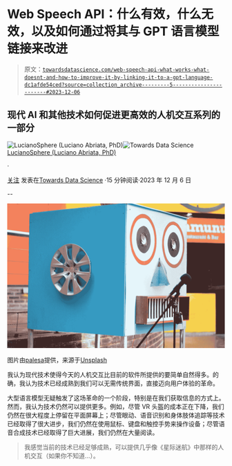 # Web Speech API：什么有效，什么无效，以及如何通过将其与 GPT 语言模型链接来改进

> 原文：[`towardsdatascience.com/web-speech-api-what-works-what-doesnt-and-how-to-improve-it-by-linking-it-to-a-gpt-language-dc1afde54ced?source=collection_archive---------5-----------------------#2023-12-06`](https://towardsdatascience.com/web-speech-api-what-works-what-doesnt-and-how-to-improve-it-by-linking-it-to-a-gpt-language-dc1afde54ced?source=collection_archive---------5-----------------------#2023-12-06)

## 现代 AI 和其他技术如何促进更高效的人机交互系列的一部分

[](https://lucianosphere.medium.com/?source=post_page-----dc1afde54ced--------------------------------)![LucianoSphere (Luciano Abriata, PhD)](https://lucianosphere.medium.com/?source=post_page-----dc1afde54ced--------------------------------)[](https://towardsdatascience.com/?source=post_page-----dc1afde54ced--------------------------------)![Towards Data Science](https://towardsdatascience.com/?source=post_page-----dc1afde54ced--------------------------------) [LucianoSphere (Luciano Abriata, PhD)](https://lucianosphere.medium.com/?source=post_page-----dc1afde54ced--------------------------------)

·

[关注](https://medium.com/m/signin?actionUrl=https%3A%2F%2Fmedium.com%2F_%2Fsubscribe%2Fuser%2Fd28939b5ab78&operation=register&redirect=https%3A%2F%2Ftowardsdatascience.com%2Fweb-speech-api-what-works-what-doesnt-and-how-to-improve-it-by-linking-it-to-a-gpt-language-dc1afde54ced&user=LucianoSphere+%28Luciano+Abriata%2C+PhD%29&userId=d28939b5ab78&source=post_page-d28939b5ab78----dc1afde54ced---------------------post_header-----------) 发表在[Towards Data Science](https://towardsdatascience.com/?source=post_page-----dc1afde54ced--------------------------------) ·15 分钟阅读·2023 年 12 月 6 日[](https://medium.com/m/signin?actionUrl=https%3A%2F%2Fmedium.com%2F_%2Fvote%2Ftowards-data-science%2Fdc1afde54ced&operation=register&redirect=https%3A%2F%2Ftowardsdatascience.com%2Fweb-speech-api-what-works-what-doesnt-and-how-to-improve-it-by-linking-it-to-a-gpt-language-dc1afde54ced&user=LucianoSphere+%28Luciano+Abriata%2C+PhD%29&userId=d28939b5ab78&source=-----dc1afde54ced---------------------clap_footer-----------)

--

[](https://medium.com/m/signin?actionUrl=https%3A%2F%2Fmedium.com%2F_%2Fbookmark%2Fp%2Fdc1afde54ced&operation=register&redirect=https%3A%2F%2Ftowardsdatascience.com%2Fweb-speech-api-what-works-what-doesnt-and-how-to-improve-it-by-linking-it-to-a-gpt-language-dc1afde54ced&source=-----dc1afde54ced---------------------bookmark_footer-----------)![](img/a173108cd0621793832a4adc1033b257.png)

图片由[palesa](https://unsplash.com/@palesa08?utm_source=medium&utm_medium=referral)提供，来源于[Unsplash](https://unsplash.com/?utm_source=medium&utm_medium=referral)

我认为现代技术使得今天的人机交互比目前的软件所提供的要简单自然得多。的确，我认为技术已经成熟到我们可以无需传统界面，直接迈向用户体验的革命。

大型语言模型无疑触发了这场革命的一个阶段，特别是在我们获取信息的方式上。然而，我认为技术仍然可以提供更多。例如，尽管 VR 头盔的成本正在下降，我们仍然在很大程度上停留在平面屏幕上；尽管眼动、语音识别和身体肢体追踪等技术已经取得了很大进步，我们仍然在使用鼠标、键盘和触控手势来操作设备；尽管语音合成技术已经取得了巨大进展，我们仍然在大量阅读。

> 我感觉当前的技术已经足够成熟，可以提供几乎像《星际迷航》中那样的人机交互（如果你不知道…）。
